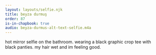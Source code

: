 ```yaml
---
layout: layouts/selfie.njk
title: beyza durmuş
order: 87
is-in-chapbook: true
audio: beyza-durmus-alt-text-selfie.m4a
---
```


hot mirror selfie on the bathroom. wearing a black graphic crop tee with black panties. my hair wet and im feeling good.
